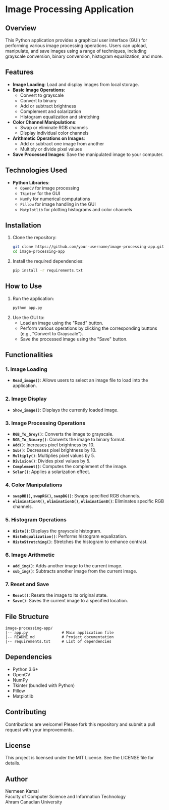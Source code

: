 # Image Processing Application

## Overview
This Python application provides a graphical user interface (GUI) for performing various image processing operations. Users can upload, manipulate, and save images using a range of techniques, including grayscale conversion, binary conversion, histogram equalization, and more.

## Features
- **Image Loading**: Load and display images from local storage.
- **Basic Image Operations**:
  - Convert to grayscale
  - Convert to binary
  - Add or subtract brightness
  - Complement and solarization
  - Histogram equalization and stretching
- **Color Channel Manipulations**:
  - Swap or eliminate RGB channels
  - Display individual color channels
- **Arithmetic Operations on Images**:
  - Add or subtract one image from another
  - Multiply or divide pixel values
- **Save Processed Images**: Save the manipulated image to your computer.

## Technologies Used
- **Python Libraries**:
  - `OpenCV` for image processing
  - `Tkinter` for the GUI
  - `NumPy` for numerical computations
  - `Pillow` for image handling in the GUI
  - `Matplotlib` for plotting histograms and color channels

## Installation
1. Clone the repository:
   ```bash
   git clone https://github.com/your-username/image-processing-app.git
   cd image-processing-app
   ```
2. Install the required dependencies:
   ```bash
   pip install -r requirements.txt
   ```

## How to Use
1. Run the application:
   ```bash
   python app.py
   ```
2. Use the GUI to:
   - Load an image using the "Read" button.
   - Perform various operations by clicking the corresponding buttons (e.g., "Convert to Grayscale").
   - Save the processed image using the "Save" button.

## Functionalities
### 1. Image Loading
- **`Read_image()`**: Allows users to select an image file to load into the application.

### 2. Image Display
- **`Show_image()`**: Displays the currently loaded image.

### 3. Image Processing Operations
- **`RGB_To_Grey()`**: Converts the image to grayscale.
- **`RGB_To_Binary()`**: Converts the image to binary format.
- **`Add()`**: Increases pixel brightness by 10.
- **`Sub()`**: Decreases pixel brightness by 10.
- **`Multiply()`**: Multiplies pixel values by 5.
- **`Division()`**: Divides pixel values by 5.
- **`Complement()`**: Computes the complement of the image.
- **`Solar()`**: Applies a solarization effect.

### 4. Color Manipulations
- **`swapRB()`, `swapRG()`, `swapBG()`**: Swaps specified RGB channels.
- **`eliminationR()`, `eliminationG()`, `eliminationB()`**: Eliminates specific RGB channels.

### 5. Histogram Operations
- **`Histo()`**: Displays the grayscale histogram.
- **`HistoEqualization()`**: Performs histogram equalization.
- **`HistoStretching()`**: Stretches the histogram to enhance contrast.

### 6. Image Arithmetic
- **`add_img()`**: Adds another image to the current image.
- **`sub_img()`**: Subtracts another image from the current image.

### 7. Reset and Save
- **`Reset()`**: Resets the image to its original state.
- **`Save()`**: Saves the current image to a specified location.

## File Structure
```
image-processing-app/
|-- app.py               # Main application file
|-- README.md            # Project documentation
|-- requirements.txt     # List of dependencies
```

## Dependencies
- Python 3.6+
- OpenCV
- NumPy
- Tkinter (bundled with Python)
- Pillow
- Matplotlib

## Contributing
Contributions are welcome! Please fork this repository and submit a pull request with your improvements.

## License
This project is licensed under the MIT License. See the LICENSE file for details.

## Author
Nermeen Kamal  
Faculty of Computer Science and Information Technology  
Ahram Canadian University
